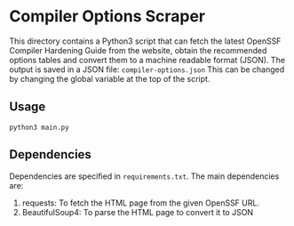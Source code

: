 # Compiler Options Scraper

This directory contains a Python3 script that can fetch the latest OpenSSF Compiler Hardening Guide
from the website, obtain the recommended options tables and convert them to a machine readable format (JSON).
The output is saved in a JSON file: `compiler-options.json`
This can be changed by changing the global variable at the top of the script.

## Usage

`python3 main.py`

## Dependencies

Dependencies are specified in `requirements.txt`. The main dependencies are:

1. requests: To fetch the HTML page from the given OpenSSF URL.
2. BeautifulSoup4: To parse the HTML page to convert it to JSON
